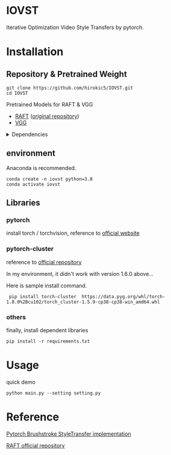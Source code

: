 # IOVST
Iterative Optimization Video Style Transfers by pytorch.


# Installation
## Repository & Pretrained Weight
```
git clone https://github.com/hirokic5/IOVST.git
cd IOVST
```
Pretrained Models for RAFT & VGG
- [RAFT](https://drive.google.com/drive/folders/1sWDsfuZ3Up38EUQt7-JDTT1HcGHuJgvT?usp=sharing) ([original repository](https://github.com/princeton-vl/RAFT.git))
- [VGG](https://github.com/ftokarev/tf-vgg-weights/raw/master/vgg19_weights_normalized.h5) 

<details>
<summary> Dependencies </summary>

- PyTorch (>= 1.8.2)
- torchvision
- pytorch_cluster (**==1.5.9**)
- tqdm
- opencv-contrib
</details>

## environment
Anaconda is recommended.

```
conda create -n iovst python=3.8
conda activate iovst
```

## Libraries
### pytorch
install torch / torchvision, reference to [official website](https://pytorch.org/get-started/locally/)

### pytorch-cluster
reference to [official repository](https://github.com/rusty1s/pytorch_cluster)

In my environment, it didn't work with version 1.6.0 above...

Here is sample install command. 
```
 pip install torch-cluster  https://data.pyg.org/whl/torch-1.8.0%2Bcu102/torch_cluster-1.5.9-cp38-cp38-win_amd64.whl
```
### others
finally, install dependent libraries
```
pip install -r requirements.txt
```

# Usage
quick demo
```
python main.py --setting setting.py
```

# Reference
[Pytorch Brushstroke StyleTransfer implementation](https://github.com/justanhduc/brushstroke-parameterized-style-transfer)

[RAFT official repository](https://github.com/princeton-vl/RAFT)